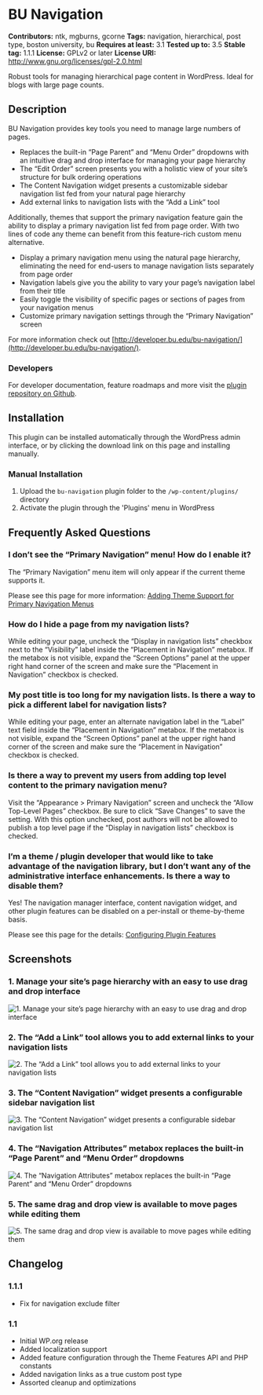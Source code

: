 # BU Navigation #
**Contributors:** ntk, mgburns, gcorne
**Tags:** navigation, hierarchical, post type, boston university, bu
**Requires at least:** 3.1
**Tested up to:** 3.5
**Stable tag:** 1.1.1
**License:** GPLv2 or later
**License URI:** http://www.gnu.org/licenses/gpl-2.0.html

Robust tools for managing hierarchical page content in WordPress. Ideal for blogs with large page counts.

## Description ##

BU Navigation provides key tools you need to manage large numbers of pages.

* Replaces the built-in “Page Parent” and “Menu Order” dropdowns with an intuitive drag and drop interface for managing your page hierarchy
* The “Edit Order” screen presents you with a holistic view of your site’s structure for bulk ordering operations
* The Content Navigation widget presents a customizable sidebar navigation list fed from your natural page hierarchy
* Add external links to navigation lists with the “Add a Link” tool

Additionally, themes that support the primary navigation feature gain the ability to display a primary navigation list fed from page order. With two lines of code any theme can benefit from this feature-rich custom menu alternative.

* Display a primary navigation menu using the natural page hierarchy, eliminating the need for end-users to manage navigation lists separately from page order
* Navigation labels give you the ability to vary your page’s navigation label from their title
* Easily toggle the visibility of specific pages or sections of pages from your navigation menus
* Customize primary navigation settings through the “Primary Navigation” screen

For more information check out [http://developer.bu.edu/bu-navigation/](http://developer.bu.edu/bu-navigation/).

### Developers ###

For developer documentation, feature roadmaps and more visit the [plugin repository on Github](https://github.com/bu-ist/bu-navigation/).

## Installation ##

This plugin can be installed automatically through the WordPress admin interface, or by clicking the download link on this page and installing manually.

### Manual Installation ###

1. Upload the `bu-navigation` plugin folder to the `/wp-content/plugins/` directory
2. Activate the plugin through the 'Plugins' menu in WordPress

## Frequently Asked Questions ##

### I don’t see the “Primary Navigation” menu! How do I enable it? ###
The “Primary Navigation” menu item will only appear if the current theme supports it.

Please see this page for more information:
[Adding Theme Support for Primary Navigation Menus](https://github.com/bu-ist/bu-navigation/wiki/Adding-Theme-Support-for-Primary-Navigation-Menus "BU Navigation Wiki on Github")

### How do I hide a page from my navigation lists? ###

While editing your page, uncheck the “Display in navigation lists” checkbox next to the “Visibility” label inside the “Placement in Navigation” metabox. If the metabox is not visible, expand the “Screen Options” panel at the upper right hand corner of the screen and make sure the “Placement in Navigation” checkbox is checked.

### My post title is too long for my navigation lists. Is there a way to pick a different label for navigation lists? ###

While editing your page, enter an alternate navigation label in the “Label” text field inside the “Placement in Navigation” metabox. If the metabox is not visible, expand the “Screen Options” panel at the upper right hand corner of the screen and make sure the “Placement in Navigation” checkbox is checked.

### Is there a way to prevent my users from adding top level content to the primary navigation menu? ###

Visit the “Appearance > Primary Navigation” screen and uncheck the “Allow Top-Level Pages” checkbox. Be sure to click “Save Changes” to save the setting. With this option unchecked, post authors will not be allowed to publish a top level page if the “Display in navigation lists” checkbox is checked.

### I’m a theme / plugin developer that would like to take advantage of the navigation library, but I don’t want any of the administrative interface enhancements. Is there a way to disable them? ###
Yes! The navigation manager interface, content navigation widget, and other plugin features can be disabled on a per-install or theme-by-theme basis.

Please see this page for the details:
[Configuring Plugin Features](https://github.com/bu-ist/bu-navigation/wiki/Configuring-Plugin-Features "BU Navigation Wiki on Github")

## Screenshots ##

### 1. Manage your site’s page hierarchy with an easy to use drag and drop interface ###
![1. Manage your site’s page hierarchy with an easy to use drag and drop interface](http://s.wordpress.org/extend/plugins/bu-navigation/assets/screenshot-1.png)

### 2. The “Add a Link” tool allows you to add external links to your navigation lists ###
![2. The “Add a Link” tool allows you to add external links to your navigation lists](http://s.wordpress.org/extend/plugins/bu-navigation/assets/screenshot-2.png)

### 3. The “Content Navigation” widget presents a configurable sidebar navigation list ###
![3. The “Content Navigation” widget presents a configurable sidebar navigation list](http://s.wordpress.org/extend/plugins/bu-navigation/assets/screenshot-3.png)

### 4. The “Navigation Attributes” metabox replaces the built-in “Page Parent” and “Menu Order” dropdowns ###
![4. The “Navigation Attributes” metabox replaces the built-in “Page Parent” and “Menu Order” dropdowns](http://s.wordpress.org/extend/plugins/bu-navigation/assets/screenshot-4.png)

### 5. The same drag and drop view is available to move pages while editing them ###
![5. The same drag and drop view is available to move pages while editing them](http://s.wordpress.org/extend/plugins/bu-navigation/assets/screenshot-5.png)


## Changelog ##

### 1.1.1 ###

* Fix for navigation exclude filter

### 1.1 ###

* Initial WP.org release
* Added localization support
* Added feature configuration through the Theme Features API and PHP constants
* Added navigation links as a true custom post type
* Assorted cleanup and optimizations
